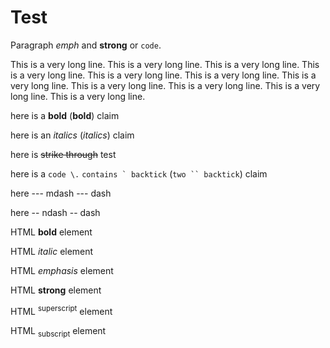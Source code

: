 Test
====

Paragraph *emph* and **strong** or `code`.

This is a very long line. This is a very long line. This is a very long line. This is a very long line. This is a very long line. This is a very long line. This is a very long line. This is a very long line. This is a very long line. This is a very long line. This is a very long line.

here is a **bold** (**bold**) claim

here is an *italics* (*italics*) claim

here is ~~strike through~~ test

here is a `code \.` ``contains ` backtick`` (`two `` backtick`) claim

here --- mdash --- dash

here -- ndash -- dash

HTML <b>bold</b> element

HTML <i>italic</i> element

HTML <em>emphasis</em> element

HTML <strong>strong</strong> element

HTML <sup>superscript</sup> element

HTML <sub>subscript</sub> element